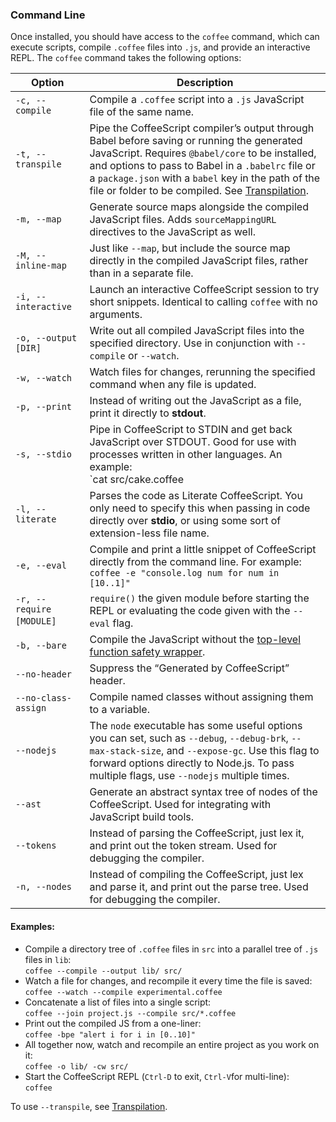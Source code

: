 ### Command Line

Once installed, you should have access to the `coffee` command, which can execute scripts, compile `.coffee` files into `.js`, and provide an interactive REPL. The `coffee` command takes the following options:

| Option | Description |
| --- | --- |
| `-c, --compile` | Compile a `.coffee` script into a `.js` JavaScript file of the same name. |
| `-t, --transpile` | Pipe the CoffeeScript compiler’s output through Babel before saving or running the generated JavaScript. Requires `@babel/core` to be installed, and options to pass to Babel in a `.babelrc` file or a `package.json` with a `babel` key in the path of the file or folder to be compiled. See [Transpilation](#transpilation).
| `-m, --map` | Generate source maps alongside the compiled JavaScript files. Adds `sourceMappingURL` directives to the JavaScript as well. |
| `-M, --inline-map` | Just like `--map`, but include the source map directly in the compiled JavaScript files, rather than in a separate file. |
| `-i, --interactive` | Launch an interactive CoffeeScript session to try short snippets. Identical to calling `coffee` with no arguments. |
| `-o, --output [DIR]` | Write out all compiled JavaScript files into the specified directory. Use in conjunction with `--compile` or `--watch`. |
| `-w, --watch` | Watch files for changes, rerunning the specified command when any file is updated. |
| `-p, --print` | Instead of writing out the JavaScript as a file, print it directly to **stdout**. |
| `-s, --stdio` | Pipe in CoffeeScript to STDIN and get back JavaScript over STDOUT. Good for use with processes written in other languages. An example:<br>`cat src/cake.coffee | coffee -sc` |
| `-l, --literate` | Parses the code as Literate CoffeeScript. You only need to specify this when passing in code directly over **stdio**, or using some sort of extension-less file name. |
| `-e, --eval` | Compile and print a little snippet of CoffeeScript directly from the command line. For example:<br>`coffee -e "console.log num for num in [10..1]"` |
| `-r, --require [MODULE]`&emsp; | `require()` the given module before starting the REPL or evaluating the code given with the `--eval` flag. |
| `-b, --bare` | Compile the JavaScript without the [top-level function safety wrapper](#lexical-scope). |
| `--no-header` | Suppress the “Generated by CoffeeScript” header. |
| `--no-class-assign` | Compile named classes without assigning them to a variable. |
| `--nodejs` | The `node` executable has some useful options you can set, such as `--debug`, `--debug-brk`, `--max-stack-size`, and `--expose-gc`. Use this flag to forward options directly to Node.js. To pass multiple flags, use `--nodejs` multiple times. |
| `--ast` | Generate an abstract syntax tree of nodes of the CoffeeScript. Used for integrating with JavaScript build tools. |
| `--tokens` | Instead of parsing the CoffeeScript, just lex it, and print out the token stream. Used for debugging the compiler. |
| `-n, --nodes` | Instead of compiling the CoffeeScript, just lex and parse it, and print out the parse tree. Used for debugging the compiler. |

#### Examples:

*   Compile a directory tree of `.coffee` files in `src` into a parallel tree of `.js` files in `lib`:<br>
    `coffee --compile --output lib/ src/`
*   Watch a file for changes, and recompile it every time the file is saved:<br>
    `coffee --watch --compile experimental.coffee`
*   Concatenate a list of files into a single script:<br>
    `coffee --join project.js --compile src/*.coffee`
*   Print out the compiled JS from a one-liner:<br>
    `coffee -bpe "alert i for i in [0..10]"`
*   All together now, watch and recompile an entire project as you work on it:<br>
    `coffee -o lib/ -cw src/`
*   Start the CoffeeScript REPL (`Ctrl-D` to exit, `Ctrl-V`for multi-line):<br>
    `coffee`

To use `--transpile`, see [Transpilation](#transpilation).
